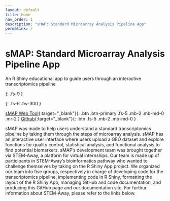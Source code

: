 ```yaml
---
layout: default
title: Home
nav_order: 1
description: "sMAP: Standard Microarray Analysis Pipeline App"
permalink: /
---
```


# sMAP: Standard Microarray Analysis Pipeline App
An R Shiny educational app to guide users through an interactive transcriptomics pipeline

{: .fs-9 }

{: .fs-6 .fw-300 }

[sMAP Web Tool](http://ec2-3-131-158-100.us-east-2.compute.amazonaws.com/){:target="_blank"}{: .btn .btn-primary .fs-5 .mb-2 .mb-md-0 .mr-2 } [Github](https://github.com/BI-STEM-Away/sMAP){:target="_blank"}{: .btn .fs-5 .mb-2 .mb-md-0 }

sMAP was made to help users understand a standard transcriptomics pipeline by taking them through the steps of microarray analysis. sMAP has an interactive user interface where users upload a GEO dataset and explore functions for quality control, statistical analysis, and functional analysis to find potential biomarkers. sMAP’s development team was brought together via STEM-Away, a platform for virtual internships. Our team is made up of participants in STEM-Away’s bioinformatics pathway who wanted to challenge themselves by taking on the R Shiny App project. We organized our team into five groups, respectively in charge of developing code for the transcriptomics pipeline, implementing code in R Shiny, formatting the layout of the R Shiny App, managing GitHub and code documentation, and producing this GitHub page and our documentation site. For furthur information about STEM-Away, please refer to the links below.
